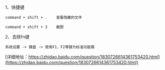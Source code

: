 
1、快捷键
```
command + shift + .    查看隐藏的文件

command + shift + 3    截图
```

2、去除fn键
```
系统设置 -> 键盘 -> 使用F1、F2等键为标准功能键
```
[详细地址：https://zhidao.baidu.com/question/1830726614361753420.html](https://zhidao.baidu.com/question/1830726614361753420.html)